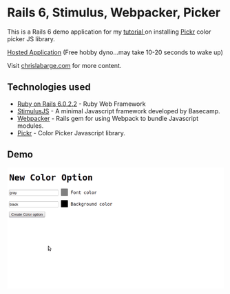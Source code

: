 # Rails 6, Stimulus, Webpacker, Picker

This is a Rails 6 demo application for my [ tutorial
](http://chrislabarge.com/posts/color-picker/) on installing
[Pickr](https://github.com/Simonwep/pickr) color picker JS library.

[Hosted Application](https://color-picker-demo.herokuapp.com/) (Free hobby dyno...may take 10-20 seconds to wake up)

Visit [chrislabarge.com](http://chrislabarge.com) for more content.

Technologies used
-----------------------------

- [Ruby on Rails 6.0.2.2](https://github.com/rails/rails) - Ruby Web Framework
- [StimulusJS](https://github.com/stimulusjs/stimulus) - A minimal Javascript framework developed by Basecamp.
- [Webpacker](https://github.com/rails/webpacker) - Rails gem for using Webpack to bundle Javascript modules.
- [Pickr](https://github.com/Simonwep/pickr) - Color Picker Javascript library.

Demo
-------------------

![](https://github.com/chrislabarge/color-picker-demo/blob/master/public/stimulus.gif)
